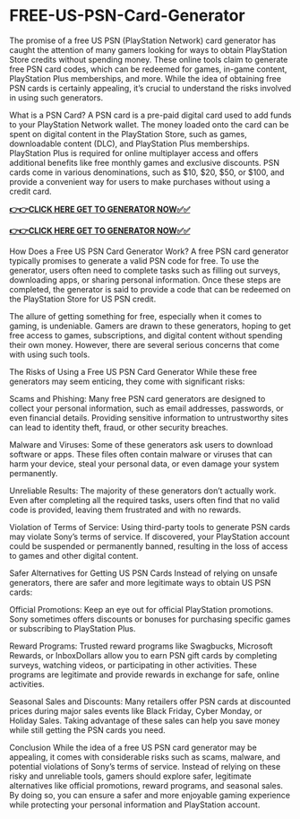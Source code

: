 # FREE-US-PSN-Card-Generator

The promise of a free US PSN (PlayStation Network) card generator has caught the attention of many gamers looking for ways to obtain PlayStation Store credits without spending money. These online tools claim to generate free PSN card codes, which can be redeemed for games, in-game content, PlayStation Plus memberships, and more. While the idea of obtaining free PSN cards is certainly appealing, it’s crucial to understand the risks involved in using such generators.

What is a PSN Card?
A PSN card is a pre-paid digital card used to add funds to your PlayStation Network wallet. The money loaded onto the card can be spent on digital content in the PlayStation Store, such as games, downloadable content (DLC), and PlayStation Plus memberships. PlayStation Plus is required for online multiplayer access and offers additional benefits like free monthly games and exclusive discounts. PSN cards come in various denominations, such as $10, $20, $50, or $100, and provide a convenient way for users to make purchases without using a credit card.

[**👉👉CLICK HERE GET TO GENERATOR NOW✅✅**](https://free24.raj-solution.com/free-psn-gift-card/)

[**👉👉CLICK HERE GET TO GENERATOR NOW✅✅**](https://free24.raj-solution.com/free-psn-gift-card/)


How Does a Free US PSN Card Generator Work?
A free PSN card generator typically promises to generate a valid PSN code for free. To use the generator, users often need to complete tasks such as filling out surveys, downloading apps, or sharing personal information. Once these steps are completed, the generator is said to provide a code that can be redeemed on the PlayStation Store for US PSN credit.

The allure of getting something for free, especially when it comes to gaming, is undeniable. Gamers are drawn to these generators, hoping to get free access to games, subscriptions, and digital content without spending their own money. However, there are several serious concerns that come with using such tools.

The Risks of Using a Free US PSN Card Generator
While these free generators may seem enticing, they come with significant risks:

Scams and Phishing: Many free PSN card generators are designed to collect your personal information, such as email addresses, passwords, or even financial details. Providing sensitive information to untrustworthy sites can lead to identity theft, fraud, or other security breaches.

Malware and Viruses: Some of these generators ask users to download software or apps. These files often contain malware or viruses that can harm your device, steal your personal data, or even damage your system permanently.

Unreliable Results: The majority of these generators don’t actually work. Even after completing all the required tasks, users often find that no valid code is provided, leaving them frustrated and with no rewards.

Violation of Terms of Service: Using third-party tools to generate PSN cards may violate Sony’s terms of service. If discovered, your PlayStation account could be suspended or permanently banned, resulting in the loss of access to games and other digital content.

Safer Alternatives for Getting US PSN Cards
Instead of relying on unsafe generators, there are safer and more legitimate ways to obtain US PSN cards:

Official Promotions: Keep an eye out for official PlayStation promotions. Sony sometimes offers discounts or bonuses for purchasing specific games or subscribing to PlayStation Plus.

Reward Programs: Trusted reward programs like Swagbucks, Microsoft Rewards, or InboxDollars allow you to earn PSN gift cards by completing surveys, watching videos, or participating in other activities. These programs are legitimate and provide rewards in exchange for safe, online activities.

Seasonal Sales and Discounts: Many retailers offer PSN cards at discounted prices during major sales events like Black Friday, Cyber Monday, or Holiday Sales. Taking advantage of these sales can help you save money while still getting the PSN cards you need.

Conclusion
While the idea of a free US PSN card generator may be appealing, it comes with considerable risks such as scams, malware, and potential violations of Sony’s terms of service. Instead of relying on these risky and unreliable tools, gamers should explore safer, legitimate alternatives like official promotions, reward programs, and seasonal sales. By doing so, you can ensure a safer and more enjoyable gaming experience while protecting your personal information and PlayStation account.
